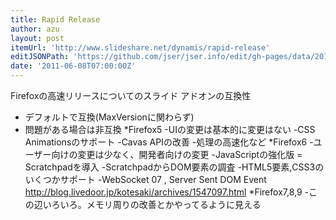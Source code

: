 ```yaml
---
title: Rapid Release
author: azu
layout: post
itemUrl: 'http://www.slideshare.net/dynamis/rapid-release'
editJSONPath: 'https://github.com/jser/jser.info/edit/gh-pages/data/2011/06/index.json'
date: '2011-06-08T07:00:00Z'
---
```

Firefoxの高速リリースについてのスライド
アドオンの互換性
- デフォルトで互換(MaxVersionに関わらず)
- 問題がある場合は非互換
*Firefox5
-UIの変更は基本的に変更はない
-CSS Animationsのサポート
-Cavas APIの改善
-処理の高速化など
*Firefox6
-ユーザー向けの変更は少なく、開発者向けの変更
-JavaScriptの強化版 = Scratchpadを導入
-ScratchpadからDOM要素の調査
-HTML5要素,CSS3のいくつかサポート
-WebSocket 07 , Server Sent DOM Event
http://blog.livedoor.jp/kotesaki/archives/1547097.html
*Firefox7,8,9
-この辺いろいろ。メモリ周りの改善とかやってるように見える
